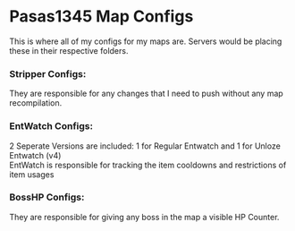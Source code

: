 # Pasas1345 Map Configs
This is where all of my configs for my maps are. Servers would be placing these in their respective folders.

### Stripper Configs:
They are responsible for any changes that I need to push without any map recompilation.

### EntWatch Configs:
2 Seperate Versions are included: 1 for Regular Entwatch and 1 for Unloze Entwatch (v4)  
EntWatch is responsible for tracking the item cooldowns and restrictions of item usages

### BossHP Configs:
They are responsible for giving any boss in the map a visible HP Counter.

